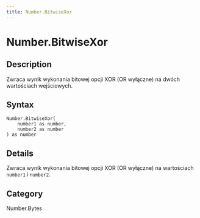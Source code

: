 ```yaml
---
title: Number.BitwiseXor
---
```


# Number.BitwiseXor


## Description

Zwraca wynik wykonania bitowej opcji XOR (OR wyłączne) na dwóch wartościach wejściowych.


## Syntax

```powerquery
Number.BitwiseXor(
    number1 as number,
    number2 as number
) as number
```


## Details

Zwraca wynik wykonania bitowej opcji XOR (OR wyłączne) na wartościach <code>number1</code> i <code>number2</code>.



## Category
Number.Bytes
